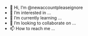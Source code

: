 - 👋 Hi, I’m @newaccountpleaseignore
- 👀 I’m interested in ...
- 🌱 I’m currently learning ...
- 💞️ I’m looking to collaborate on ...
- 📫 How to reach me ...

<!---
newaccountpleaseignore/newaccountpleaseignore is a ✨ special ✨ repository because its `README.md` (this file) appears on your GitHub profile.
You can click the Preview link to take a look at your changes.
--->
